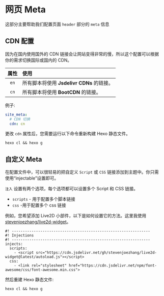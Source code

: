 # 网页 Meta

这部分主要帮助我们配置页面 `header` 部分的 `meta` 信息

## CDN 配置

因为在国内使用国外的 CDN 链接会让网站变得非常的慢，所以这个配置可以根据你的需求切换国际或国内的 CDN。

| 属性 | 使用                                      |
| :--: | :---------------------------------------- |
| `en` | 所有脚本将使用 **Jsdelivr CDNs** 的链接。 |
| `cn` | 所有脚本将使用 **BootCDN** 的链接。       |

例子:

```yaml
site_meta:
  # CDN 切换
  cdn: cn
```

更改 `cdn` 属性后，您需要运行以下命令重新构建 Hexo 静态文件。

```shell
hexo cl && hexo g
```

## 自定义 Meta

在配置文件中，可以很轻易的把自定义 `Script` 或 `CSS` 链接添加到主题中。你只需使用“injectable”设置即可。

`注入` 设置有两个选项，每个选项都可以设置多个 Script 和 CSS 链接。

- `scripts` - 用于配置多个脚本链接
- `css` -用于配置多个 css 链接

例如，您希望添加 Live2D 小部件，以下是如何设置它的方法。这里我使用[stevenjoezhang/live2d-widget](https://github.com/stevenjoezhang/live2d-widget)。

```yaml:no-line-numbers
#! ---------------------------------------------------------------
#! Injections
#! ---------------------------------------------------------------
injects:
  scripts:
    - <script src="https://cdn.jsdelivr.net/gh/stevenjoezhang/live2d-widget@latest/autoload.js"></script>
  css:
    - <link rel="stylesheet" href="https://cdn.jsdelivr.net/npm/font-awesome/css/font-awesome.min.css">
```

然后重建 Hexo 静态文件:

```shell:no-line-numbers
hexo cl && hexo g
```
